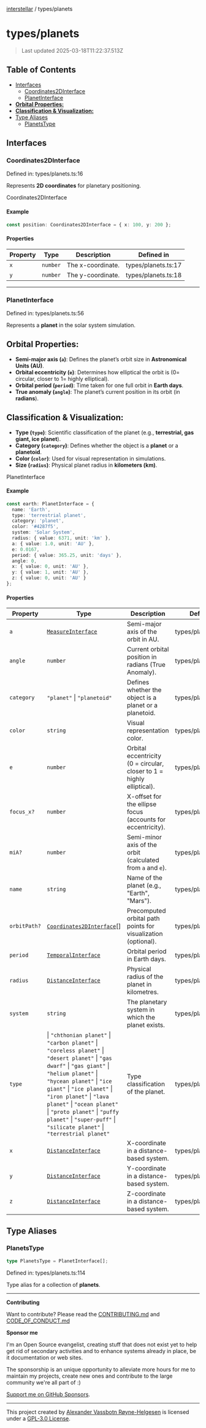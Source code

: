 [interstellar](../README.md) / types/planets

# types/planets

> Last updated 2025-03-18T11:22:37.513Z

## Table of Contents

- [Interfaces](#interfaces)
  - [Coordinates2DInterface](#coordinates2dinterface)
  - [PlanetInterface](#planetinterface)
- [**Orbital Properties:**](#orbital-properties)
- [**Classification & Visualization:**](#classification--visualization)
- [Type Aliases](#type-aliases)
  - [PlanetsType](#planetstype)

## Interfaces

### Coordinates2DInterface

Defined in: types/planets.ts:16

Represents **2D coordinates** for planetary positioning.

Coordinates2DInterface

#### Example

```ts
const position: Coordinates2DInterface = { x: 100, y: 200 };
```

#### Properties

| Property         | Type     | Description       | Defined in          |
| ---------------- | -------- | ----------------- | ------------------- |
| <a id="x" /> `x` | `number` | The x-coordinate. | types/planets.ts:17 |
| <a id="y" /> `y` | `number` | The y-coordinate. | types/planets.ts:18 |

---

### PlanetInterface

Defined in: types/planets.ts:56

Represents a **planet** in the solar system simulation.

## **Orbital Properties:**

- **Semi-major axis (`a`)**: Defines the planet’s orbit size in **Astronomical
  Units (AU)**.
- **Orbital eccentricity (`e`)**: Determines how elliptical the orbit is ($0 =$
  circular, closer to $1 =$ highly elliptical).
- **Orbital period (`period`)**: Time taken for one full orbit in **Earth
  days**.
- **True anomaly (`angle`)**: The planet’s current position in its orbit (in
  **radians**).

## **Classification & Visualization:**

- **Type (`type`)**: Scientific classification of the planet (e.g.,
  **terrestrial, gas giant, ice planet**).
- **Category (`category`)**: Defines whether the object is a **planet** or a
  **planetoid**.
- **Color (`color`)**: Used for visual representation in simulations.
- **Size (`radius`)**: Physical planet radius in **kilometers (km)**.

PlanetInterface

#### Example

```ts
const earth: PlanetInterface = {
  name: 'Earth',
  type: 'terrestrial planet',
  category: 'planet',
  color: '#4287f5',
  system: 'Solar System',
  radius: { value: 6371, unit: 'km' },
  a: { value: 1.0, unit: 'AU' },
  e: 0.0167,
  period: { value: 365.25, unit: 'days' },
  angle: 0,
  x: { value: 0, unit: 'AU' },
  y: { value: 1, unit: 'AU' },
  z: { value: 0, unit: 'AU' }
};
```

#### Properties

| Property                          | Type                                                                                                                                                                                                                                                                                                                                                                         | Description                                                           | Defined in           |
| --------------------------------- | ---------------------------------------------------------------------------------------------------------------------------------------------------------------------------------------------------------------------------------------------------------------------------------------------------------------------------------------------------------------------------- | --------------------------------------------------------------------- | -------------------- |
| <a id="a" /> `a`                  | [`MeasureInterface`](distance.md#measureinterface)                                                                                                                                                                                                                                                                                                                           | Semi-major axis of the orbit in AU.                                   | types/planets.ts:88  |
| <a id="angle" /> `angle`          | `number`                                                                                                                                                                                                                                                                                                                                                                     | Current orbital position in radians (True Anomaly).                   | types/planets.ts:96  |
| <a id="category" /> `category`    | `"planet"` \| `"planetoid"`                                                                                                                                                                                                                                                                                                                                                  | Defines whether the object is a planet or a planetoid.                | types/planets.ts:80  |
| <a id="color" /> `color`          | `string`                                                                                                                                                                                                                                                                                                                                                                     | Visual representation color.                                          | types/planets.ts:82  |
| <a id="e" /> `e`                  | `number`                                                                                                                                                                                                                                                                                                                                                                     | Orbital eccentricity (0 = circular, closer to 1 = highly elliptical). | types/planets.ts:90  |
| <a id="focus_x" /> `focus_x?`     | `number`                                                                                                                                                                                                                                                                                                                                                                     | X-offset for the ellipse focus (accounts for eccentricity).           | types/planets.ts:94  |
| <a id="mia" /> `miA?`             | `number`                                                                                                                                                                                                                                                                                                                                                                     | Semi-minor axis of the orbit (calculated from `a` and `e`).           | types/planets.ts:92  |
| <a id="name" /> `name`            | `string`                                                                                                                                                                                                                                                                                                                                                                     | Name of the planet (e.g., "Earth", "Mars").                           | types/planets.ts:58  |
| <a id="orbitpath" /> `orbitPath?` | [`Coordinates2DInterface`](planets.md#coordinates2dinterface)\[]                                                                                                                                                                                                                                                                                                             | Precomputed orbital path points for visualization (optional).         | types/planets.ts:106 |
| <a id="period" /> `period`        | [`TemporalInterface`](temporal.md#temporalinterface)                                                                                                                                                                                                                                                                                                                         | Orbital period in Earth days.                                         | types/planets.ts:104 |
| <a id="radius" /> `radius`        | [`DistanceInterface`](distance.md#distanceinterface)                                                                                                                                                                                                                                                                                                                         | Physical radius of the planet in kilometres.                          | types/planets.ts:86  |
| <a id="system" /> `system`        | `string`                                                                                                                                                                                                                                                                                                                                                                     | The planetary system in which the planet exists.                      | types/planets.ts:84  |
| <a id="type" /> `type`            | \| `"chthonian planet"` \| `"carbon planet"` \| `"coreless planet"` \| `"desert planet"` \| `"gas dwarf"` \| `"gas giant"` \| `"helium planet"` \| `"hycean planet"` \| `"ice giant"` \| `"ice planet"` \| `"iron planet"` \| `"lava planet"` \| `"ocean planet"` \| `"proto planet"` \| `"puffy planet"` \| `"super-puff"` \| `"silicate planet"` \| `"terrestrial planet"` | Type classification of the planet.                                    | types/planets.ts:60  |
| <a id="x-1" /> `x`                | [`DistanceInterface`](distance.md#distanceinterface)                                                                                                                                                                                                                                                                                                                         | X-coordinate in a distance-based system.                              | types/planets.ts:98  |
| <a id="y-1" /> `y`                | [`DistanceInterface`](distance.md#distanceinterface)                                                                                                                                                                                                                                                                                                                         | Y-coordinate in a distance-based system.                              | types/planets.ts:100 |
| <a id="z" /> `z`                  | [`DistanceInterface`](distance.md#distanceinterface)                                                                                                                                                                                                                                                                                                                         | Z-coordinate in a distance-based system.                              | types/planets.ts:102 |

## Type Aliases

### PlanetsType

```ts
type PlanetsType = PlanetInterface[];
```

Defined in: types/planets.ts:114

Type alias for a collection of **planets**.

---

**Contributing**

Want to contribute? Please read the
[CONTRIBUTING.md](https://github.com/phun-ky/interstellar/blob/main/CONTRIBUTING.md)
and
[CODE_OF_CONDUCT.md](https://github.com/phun-ky/interstellar/blob/main/CODE_OF_CONDUCT.md)

**Sponsor me**

I'm an Open Source evangelist, creating stuff that does not exist yet to help
get rid of secondary activities and to enhance systems already in place, be it
documentation or web sites.

The sponsorship is an unique opportunity to alleviate more hours for me to
maintain my projects, create new ones and contribute to the large community
we're all part of :)

[Support me on GitHub Sponsors](https://github.com/sponsors/phun-ky).

---

This project created by [Alexander Vassbotn Røyne-Helgesen](http://phun-ky.net)
is licensed under a [GPL-3.0
License](https://choosealicense.com/licenses/gpl-3.0/).

